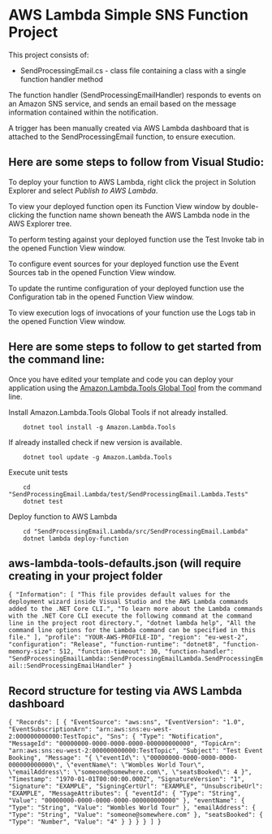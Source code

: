 # AWS Lambda Simple SNS Function Project

This project consists of:
* SendProcessingEmail.cs - class file containing a class with a single function handler method

The function handler (SendProcessingEmailHandler) responds to events on an Amazon SNS service, and sends an email based on the message information contained within the notification.

A trigger has been manually created via AWS Lambda dashboard that is attached to the SendProcessingEmail function, to ensure execution.

## Here are some steps to follow from Visual Studio:

To deploy your function to AWS Lambda, right click the project in Solution Explorer and select *Publish to AWS Lambda*.

To view your deployed function open its Function View window by double-clicking the function name shown beneath the AWS Lambda node in the AWS Explorer tree.

To perform testing against your deployed function use the Test Invoke tab in the opened Function View window.

To configure event sources for your deployed function use the Event Sources tab in the opened Function View window.

To update the runtime configuration of your deployed function use the Configuration tab in the opened Function View window.

To view execution logs of invocations of your function use the Logs tab in the opened Function View window.

## Here are some steps to follow to get started from the command line:

Once you have edited your template and code you can deploy your application using the [Amazon.Lambda.Tools Global Tool](https://github.com/aws/aws-extensions-for-dotnet-cli#aws-lambda-amazonlambdatools) from the command line.

Install Amazon.Lambda.Tools Global Tools if not already installed.
```
    dotnet tool install -g Amazon.Lambda.Tools
```

If already installed check if new version is available.
```
    dotnet tool update -g Amazon.Lambda.Tools
```

Execute unit tests
```
    cd "SendProcessingEmail.Lambda/test/SendProcessingEmail.Lambda.Tests"
    dotnet test
```

Deploy function to AWS Lambda
```
    cd "SendProcessingEmail.Lambda/src/SendProcessingEmail.Lambda"
    dotnet lambda deploy-function
```
## aws-lambda-tools-defaults.json (will require creating in your project folder
`{
  "Information": [
    "This file provides default values for the deployment wizard inside Visual Studio and the AWS Lambda commands added to the .NET Core CLI.",
    "To learn more about the Lambda commands with the .NET Core CLI execute the following command at the command line in the project root directory.",
    "dotnet lambda help",
    "All the command line options for the Lambda command can be specified in this file."
  ],
  "profile": "YOUR-AWS-PROFILE-ID",
  "region": "eu-west-2",
  "configuration": "Release",
  "function-runtime": "dotnet8",
  "function-memory-size": 512,
  "function-timeout": 30,
  "function-handler": "SendProcessingEmailLambda::SendProcessingEmailLambda.SendProcessingEmail::SendProcessingEmailHandler"
}`

## Record structure for testing via AWS Lambda dashboard
`{
  "Records": [
    {
      "EventSource": "aws:sns",
      "EventVersion": "1.0",
      "EventSubscriptionArn": "arn:aws:sns:eu-west-2:000000000000:TestTopic",
      "Sns": {
        "Type": "Notification",
        "MessageId": "00000000-0000-0000-0000-000000000000",
        "TopicArn": "arn:aws:sns:eu-west-2:000000000000:TestTopic",
        "Subject": "Test Event Booking",
        "Message": "{ \"eventId\": \"00000000-0000-0000-0000-000000000000\", \"eventName\": \"Wombles World Tour\", \"emailAddress\": \"someone@somewhere.com\", \"seatsBooked\": 4 }",
        "Timestamp": "1970-01-01T00:00:00.000Z",
        "SignatureVersion": "1",
        "Signature": "EXAMPLE",
        "SigningCertUrl": "EXAMPLE",
        "UnsubscribeUrl": "EXAMPLE",
        "MessageAttributes": {
          "eventId": {
            "Type": "String",
            "Value": "00000000-0000-0000-0000-000000000000"
          },
          "eventName": {
            "Type": "String",
            "Value": "Wombles World Tour"
          },
		  "emailAddress": {
		    "Type": "String",
			"Value": "someone@somewhere.com"
		  },
		  "seatsBooked": {
		    "Type": "Number",
			"Value": "4"
		  }
        }
      }
    }
  ]
}`
